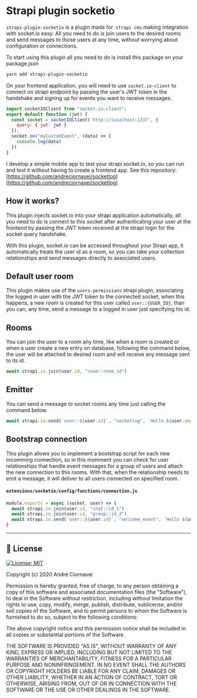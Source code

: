 # Strapi plugin socketio

`strapi-plugin-socketio` is a plugin made for` strapi cms` making integration with socket.io easy. All you need to do is join users to the desired rooms and send messages to those users at any time, without worrying about configuration or connections.

To start using this plugin all you need to do is install this package on your package.json
```bash
yarn add strapi-plugin-socketio
```

On your frontend application, you will need to use `socket.io-client` to connect on strapi endpoint by passing the user's JWT token in the handshake and signing up for events you want to receive messages.

```js
import socketIOClient from "socket.io-client";
export default function (jwt) {
  const socket = socketIOClient(`http://localhost:1337`, { 
    query: { jwt: jwt } 
  });    
  socket.on("myCustomEvent", (data) => {
    console.log(data)
  })            
}
```
I develop a simple mobile app to test your strapi socket.io, so you can run and test it without having to create a frontend app. See this repository: [https://github.com/andreciornavei/socketlog](https://github.com/andreciornavei/socketlog)

## How it works?


This plugin injects socket.io into your strapi application automatically, all you need to do is connect to this socket after authenticating your user at the frontend by passing the JWT token received at the strapi login for the socket query handshake.

With this plugin, socket.io can be accessed throughout your Strapi app, it automatically treats the user id as a room, so you can take your collection relationships and send messages directly to associated users.

## Default user room
This plugin makes use of the `users-permissions` strapi plugin, associating the logged in user with the JWT token to the connected socket, when this happens, a new room is created for this user called `user::{USER_ID}`, than you can, any time, send a message to a logged in user just specifying his id.


## Rooms
You can join the user to a room any time, like when a room is created or when a user create a new entry on database, following the command below, the user will be attached to desired room and will receive any message sent to its id.

```js
await strapi.io.join(user.id, "room::room_id")
```

## Emitter
You can send a message to socket rooms any time just calling the command below.

```js
await strapi.io.send(`user::${user.id}`, "socketlog", `Hello ${user.email}`)
```

## Bootstrap connection
This plugin allows you to implement a bootstrap script for each new incomming connection, so in this momment you can check for user relationships that handle event messages for a group of users and attach the new connection to this rooms. With that, when the relationship needs to emit a message, it will deliver to all users connected on specified room.

#### `extensions/socketio/config/functions/connection.js`
```js
module.exports = async (socket, user) => {
  await strapi.io.join(user.id, "chat::id_1")
  await strapi.io.join(user.id, "group::id_2")
  await strapi.io.send(`user::${user.id}`, "welcome_event", `Hello ${user.email}`)
}
```

---

## 📜 License

[![License: MIT](https://img.shields.io/badge/license-MIT-purple.svg)](LICENSE)

Copyright (c) 2020 André Ciornavei

Permission is hereby granted, free of charge, to any person obtaining a copy
of this software and associated documentation files (the "Software"), to deal
in the Software without restriction, including without limitation the rights
to use, copy, modify, merge, publish, distribute, sublicense, and/or sell
copies of the Software, and to permit persons to whom the Software is
furnished to do so, subject to the following conditions:

The above copyright notice and this permission notice shall be included in all
copies or substantial portions of the Software.

THE SOFTWARE IS PROVIDED "AS IS", WITHOUT WARRANTY OF ANY KIND, EXPRESS OR
IMPLIED, INCLUDING BUT NOT LIMITED TO THE WARRANTIES OF MERCHANTABILITY,
FITNESS FOR A PARTICULAR PURPOSE AND NONINFRINGEMENT. IN NO EVENT SHALL THE
AUTHORS OR COPYRIGHT HOLDERS BE LIABLE FOR ANY CLAIM, DAMAGES OR OTHER
LIABILITY, WHETHER IN AN ACTION OF CONTRACT, TORT OR OTHERWISE, ARISING FROM,
OUT OF OR IN CONNECTION WITH THE SOFTWARE OR THE USE OR OTHER DEALINGS IN THE
SOFTWARE.
